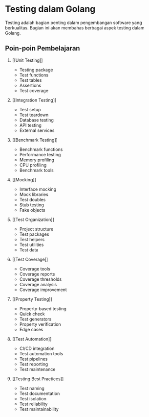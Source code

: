 # Testing dalam Golang

Testing adalah bagian penting dalam pengembangan software yang berkualitas. Bagian ini akan membahas berbagai aspek testing dalam Golang.

## Poin-poin Pembelajaran

1. [[Unit Testing]]
   - Testing package
   - Test functions
   - Test tables
   - Assertions
   - Test coverage

2. [[Integration Testing]]
   - Test setup
   - Test teardown
   - Database testing
   - API testing
   - External services

3. [[Benchmark Testing]]
   - Benchmark functions
   - Performance testing
   - Memory profiling
   - CPU profiling
   - Benchmark tools

4. [[Mocking]]
   - Interface mocking
   - Mock libraries
   - Test doubles
   - Stub testing
   - Fake objects

5. [[Test Organization]]
   - Project structure
   - Test packages
   - Test helpers
   - Test utilities
   - Test data

6. [[Test Coverage]]
   - Coverage tools
   - Coverage reports
   - Coverage thresholds
   - Coverage analysis
   - Coverage improvement

7. [[Property Testing]]
   - Property-based testing
   - Quick check
   - Test generators
   - Property verification
   - Edge cases

8. [[Test Automation]]
   - CI/CD integration
   - Test automation tools
   - Test pipelines
   - Test reporting
   - Test maintenance

9. [[Testing Best Practices]]
   - Test naming
   - Test documentation
   - Test isolation
   - Test reliability
   - Test maintainability